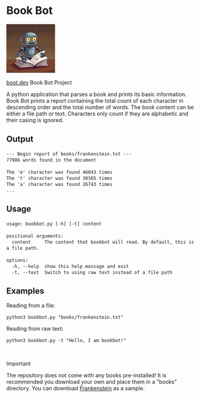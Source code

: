 # Book Bot
<img src="bookbot.jpg" width="128" alt="Book Bot parsing a book">

[boot.dev](https://boot.dev) Book Bot Project

A python application that parses a book and prints its basic information. Book Bot prints a report containing the total count of each character in descending order and the total number of words. The book content can be either a file path or text. Characters only count if they are alphabetic and their casing is ignored.

## Output

```
--- Begin report of books/frankenstein.txt ---
77986 words found in the document

The 'e' character was found 46043 times
The 't' character was found 30365 times
The 'a' character was found 26743 times
...
```

## Usage

```
usage: bookbot.py [-h] [-t] content

positional arguments:
  content     The content that bookbot will read. By default, this is a file path.

options:
  -h, --help  show this help message and exit
  -t, --text  Switch to using raw text instead of a file path
```

## Examples

Reading from a file:

```
python3 bookbot.py "books/frankenstein.txt"
```

Reading from raw text:

```
python3 bookbot.py -t "Hello, I am bookbot!"
```

&nbsp;

> [!IMPORTANT]
> The repository does not come with any books pre-installed! It is recommended you download your own and place them in a "books" directory. You can download [Frankenstein](https://raw.githubusercontent.com/asweigart/codebreaker/master/frankenstein.txt) as a sample.
